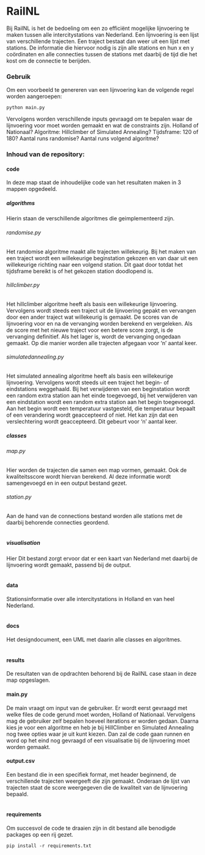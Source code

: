 # RailNL

Bij RailNL is het de bedoeling om een zo efficiënt mogelijke lijnvoering te maken tussen alle intercitystations van Nederland. Een lijnvoering is een lijst van verschillende trajecten. Een traject bestaat dan weer uit een lijst met stations. De informatie die hiervoor nodig is zijn alle stations en hun x en y coördinaten en alle connecties tussen de stations met daarbij de tijd die het kost om de connectie te berijden. 


### Gebruik
Om een voorbeeld te genereren van een lijnvoering kan de volgende regel worden aangeroepen:
```
python main.py 
```
Vervolgens worden verschillende inputs gevraagd om te bepalen waar de lijnvoering voor moet worden gemaakt en wat de constraints zijn.
Holland of Nationaal?
Algoritme: Hillclimber of Simulated Annealing?
Tijdsframe: 120 of 180?
Aantal runs randomise?
Aantal runs volgend algoritme?
&nbsp;

### Inhoud van de repository:
#### code
In deze map staat de inhoudelijke code van het resultaten maken in 3 mappen opgedeeld.
##### algorithms 
Hierin staan de verschillende algoritmes die geimplementeerd zijn.
###### randomise.py 
Het randomise algoritme maakt alle trajecten willekeurig. Bij het maken van een traject wordt een willekeurige beginstation gekozen en van daar uit een willekeurige richting naar een volgend station. Dit gaat door totdat het tijdsframe bereikt is of het gekozen station doodlopend is.
###### hillclimber.py
Het hillclimber algoritme heeft als basis een willekeurige lijnvoering. Vervolgens wordt steeds een traject uit de lijnvoering gepakt en vervangen door een ander traject wat willekeurig is gemaakt. De scores van de lijnvoering voor en na de vervanging worden berekend en vergeleken. Als de score met het nieuwe traject voor een betere score zorgt, is de vervanging definitief. Als het lager is, wordt de vervanging ongedaan gemaakt. Op die manier worden alle trajecten afgegaan voor ‘n’ aantal keer.
###### simulatedannealing.py
Het simulated annealing algoritme heeft als basis een willekeurige lijnvoering. Vervolgens wordt steeds uit een traject het begin- of eindstations weggehaald. Bij het verwijderen van een beginstation wordt een random extra station aan het einde toegevoegd, bij het verwijderen van een eindstation wordt een random extra station aan het begin toegevoegd. Aan het begin wordt een temperatuur vastgesteld, die temperatuur bepaalt of een verandering wordt geaccepteerd of niet. Het kan zijn dat een verslechtering wordt geaccepteerd. Dit gebeurt voor ‘n’ aantal keer.
&nbsp;

##### classes 
###### map.py
Hier worden de trajecten die samen een map vormen, gemaakt. Ook de kwaliteitsscore wordt hiervan berekend. Al deze informatie wordt samengevoegd en in een output bestand gezet. 
###### station.py
Aan de hand van de connections bestand worden alle stations met de daarbij behorende connecties geordend.  
&nbsp;

##### visualisation
Hier Dit bestand zorgt ervoor dat er een kaart van Nederland met daarbij de lijnvoering wordt gemaakt, passend bij de output.  
&nbsp;

#### data
Stationsinformatie over alle intercitystations in Holland en van heel Nederland.  
&nbsp;

#### docs
Het designdocument, een UML met daarin alle classes en algoritmes.  
&nbsp;

#### results
De resultaten van de opdrachten behorend bij de RailNL case staan in deze map opgeslagen. 
&nbsp;

#### main.py
De main vraagt om input van de gebruiker. Er wordt eerst gevraagd met welke files de code gerund moet worden, Holland of Nationaal. Vervolgens mag de gebruiker zelf bepalen hoeveel iterations er worden gedaan. Daarna kies je voor een algoritme en heb je bij HillClimber en Simulated Annealing nog twee opties waar je uit kunt kiezen. Dan zal de code gaan runnen en word op het eind nog gevraagd of een visualisatie bij de lijnvoering moet worden gemaakt.
&nbsp;

#### output.csv
Een bestand die in een specifiek format, met header beginnend, de verschillende trajecten weergeeft die zijn gemaakt. Onderaan de lijst van trajecten staat de score weergegeven die de kwaliteit van de lijnvoering bepaald.  
&nbsp;

#### requirements
Om succesvol de code te draaien zijn in dit bestand alle benodigde packages op een rij gezet. 
```
pip install -r requirements.txt  
```
&nbsp;